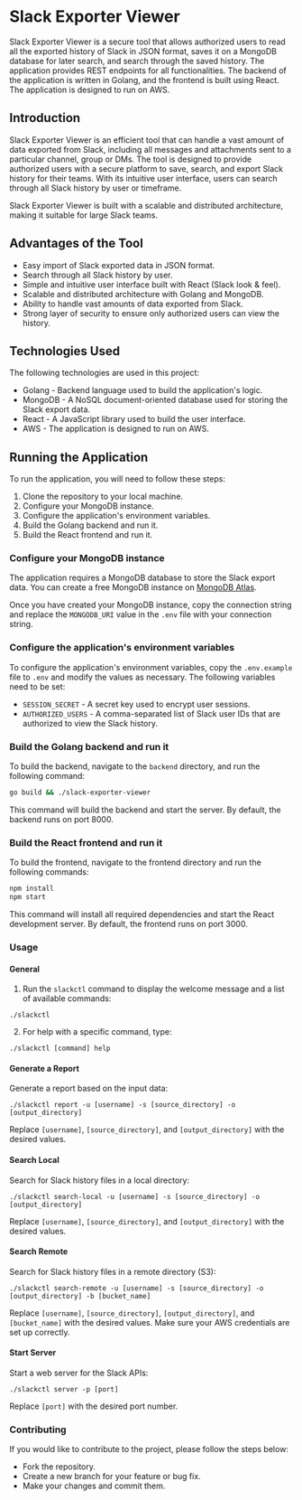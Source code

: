 # Slack Exporter Viewer

Slack Exporter Viewer is a secure tool that allows authorized users to read all the exported history of Slack in JSON format, saves it on a MongoDB database for later search, and search through the saved history. The application provides REST endpoints for all functionalities. The backend of the application is written in Golang, and the frontend is built using React. The application is designed to run on AWS.

## Introduction

Slack Exporter Viewer is an efficient tool that can handle a vast amount of data exported from Slack, including all messages and attachments sent to a particular channel, group or DMs. The tool is designed to provide authorized users with a secure platform to save, search, and export Slack history for their teams. With its intuitive user interface, users can search through all Slack history by user or timeframe.

Slack Exporter Viewer is built with a scalable and distributed architecture, making it suitable for large Slack teams.

## Advantages of the Tool

- Easy import of Slack exported data in JSON format.
- Search through all Slack history by user.
- Simple and intuitive user interface built with React (Slack look & feel).
- Scalable and distributed architecture with Golang and MongoDB.
- Ability to handle vast amounts of data exported from Slack.
- Strong layer of security to ensure only authorized users can view the history.

## Technologies Used

The following technologies are used in this project:

- Golang - Backend language used to build the application's logic.
- MongoDB - A NoSQL document-oriented database used for storing the Slack export data.
- React - A JavaScript library used to build the user interface.
- AWS - The application is designed to run on AWS.

## Running the Application

To run the application, you will need to follow these steps:

1. Clone the repository to your local machine.
2. Configure your MongoDB instance.
3. Configure the application's environment variables.
4. Build the Golang backend and run it.
5. Build the React frontend and run it.

### Configure your MongoDB instance

The application requires a MongoDB database to store the Slack export data. You can create a free MongoDB instance on [MongoDB Atlas](https://www.mongodb.com/cloud/atlas).

Once you have created your MongoDB instance, copy the connection string and replace the `MONGODB_URI` value in the `.env` file with your connection string.

### Configure the application's environment variables

To configure the application's environment variables, copy the `.env.example` file to `.env` and modify the values as necessary. The following variables need to be set:

- `SESSION_SECRET` - A secret key used to encrypt user sessions.
- `AUTHORIZED_USERS` - A comma-separated list of Slack user IDs that are authorized to view the Slack history.

### Build the Golang backend and run it

To build the backend, navigate to the `backend` directory, and run the following command:

```bash
go build && ./slack-exporter-viewer
```

This command will build the backend and start the server. By default, the backend runs on port 8000.

### Build the React frontend and run it

To build the frontend, navigate to the frontend directory and run the following commands:

```bash
npm install
npm start
```

This command will install all required dependencies and start the React development server. By default, the frontend runs on port 3000.

### Usage

#### General

1. Run the `slackctl` command to display the welcome message and a list of available commands:

```
./slackctl
```

2. For help with a specific command, type:

```
./slackctl [command] help
```

#### Generate a Report

Generate a report based on the input data:

```
./slackctl report -u [username] -s [source_directory] -o [output_directory]
```

Replace `[username]`, `[source_directory]`, and `[output_directory]` with the desired values.

#### Search Local

Search for Slack history files in a local directory:

```
./slackctl search-local -u [username] -s [source_directory] -o [output_directory]

```

Replace `[username]`, `[source_directory]`, and `[output_directory]` with the desired values.

#### Search Remote

Search for Slack history files in a remote directory (S3):

```
./slackctl search-remote -u [username] -s [source_directory] -o [output_directory] -b [bucket_name]
```

Replace `[username]`, `[source_directory]`, `[output_directory]`, and `[bucket_name]` with the desired values. Make sure your AWS credentials are set up correctly.

#### Start Server

Start a web server for the Slack APIs:

```
./slackctl server -p [port]
```

Replace `[port]` with the desired port number.

### Contributing

If you would like to contribute to the project, please follow the steps below:

- Fork the repository.
- Create a new branch for your feature or bug fix.
- Make your changes and commit them.
